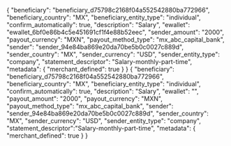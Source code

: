 {
"beneficiary": "beneficiary_d75798c2168f04a552542880ba772966",
"beneficiary_country": "MX",
"beneficiary_entity_type": "individual",
"confirm_automatically": true,
"description": "Salary",
"ewallet": "ewallet_6bf0e86b4c5e451691cf1f4e88b52eec",
"sender_amount": "2000",
"payout_currency": "MXN",
"payout_method_type": "mx_abc_capital_bank",
"sender": "sender_94e84ba869e20da70be5b0c0027c889d",
"sender_country": "MX",
"sender_currency": "USD",
"sender_entity_type": "company",
"statement_descriptor": "Salary-monthly-part-time",
"metadata": {
"merchant_defined": true
}
}
{
"beneficiary": "beneficiary_d75798c2168f04a552542880ba772966",
"beneficiary_country": "MX",
"beneficiary_entity_type": "individual",
"confirm_automatically": true,
"description": "Salary",
"ewallet": "",
"payout_amount": "2000",
"payout_currency": "MXN",
"payout_method_type": "mx_abc_capital_bank",
"sender": "sender_94e84ba869e20da70be5b0c0027c889d",
"sender_country": "MX",
"sender_currency": "USD",
"sender_entity_type": "company",
"statement_descriptor":"Salary-monthly-part-time",
"metadata": {
"merchant_defined": true
}
}
